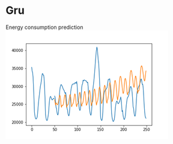 # Gru
Energy consumption prediction
![alt text](https://github.com/magisterbrown/gru/blob/master/prediction.png)
